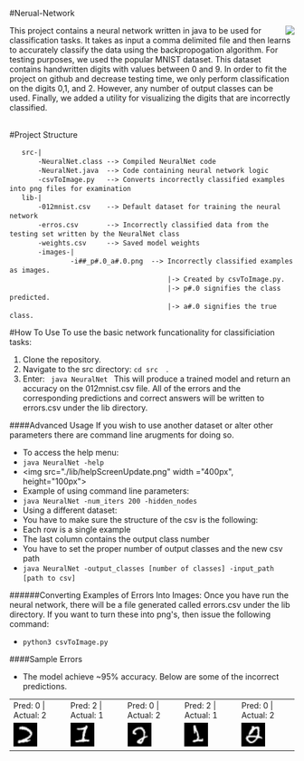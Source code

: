 #Nerual-Network

<img align="right" src="https://databricks.com/wp-content/uploads/2016/01/image02.png">
<p align="left">
This project contains a neural network written in java to be used for classification tasks. It takes as input a comma delimited file and then learns to accurately classify the data using the backpropogation algorithm. For testing purposes, we used the popular MNIST dataset. This dataset contains handwritten digits with values between 0 and 9. In order to fit the project on github and decrease testing time, we only perform classification on the digits 0,1, and 2. However, any number of output classes can be used. Finally, we added a utility for visualizing the digits that are incorrectly classified.
</p>

<br>
#Project Structure

```
   src-|
       -NeuralNet.class --> Compiled NeuralNet code
       -NeuralNet.java  --> Code containing neural network logic
       -csvToImage.py   --> Converts incorrectly classified examples into png files for examination
   lib-|
       -012mnist.csv    --> Default dataset for training the neural network
       -erros.csv       --> Incorrectly classified data from the testing set written by the NeuralNet class
       -weights.csv     --> Saved model weights
       -images-|
               -i##_p#.0_a#.0.png  --> Incorrectly classified examples as images. 
                                       |-> Created by csvToImage.py. 
                                       |-> p#.0 signifies the class predicted. 
                                       |-> a#.0 signifies the true class.
```

#How To Use
To use the basic network funcationality for classificiation tasks:
1. Clone the repository.
2. Navigate to the src directory: ```cd src  ```.
3. Enter: ```  java NeuralNet  ```
This will produce a trained model and return an accuracy on the 012mnist.csv file. All of the errors and the corresponding predictions and correct answers will be written to errors.csv under the lib directory.

####Advanced Usage
If you wish to use another dataset or alter other parameters there are command line arugments for doing so.

* To access the help menu: 
 * ``` java NeuralNet -help ```
 * <img src="./lib/helpScreenUpdate.png" width ="400px", height="100px"></img>
* Example of using command line parameters:
 * ``` java NeuralNet -num_iters 200 -hidden_nodes  ```  
* Using a different dataset:
 * You have to make sure the structure of the csv is the following:
  * Each row is a single example
  * The last column contains the output class number
 * You have to set the proper number of output classes and the new csv path
  * ``` java NeuralNet -output_classes [number of classes] -input_path [path to csv] ```
 

######Converting Examples of Errors Into Images:
Once you have run the neural network, there will be a file generated called errors.csv under the lib directory.
If you want to turn these into png's, then issue the following command:
* ```python3 csvToImage.py ```

####Sample Errors
* The model achieve ~95% accuracy. Below are some of the incorrect predictions.
<table border="0.5">
<tr>
<td>Pred: 0 | Actual: 2</td>
<td>Pred: 2 | Actual: 1</td>
<td>Pred: 0 | Actual: 2</td>
<td>Pred: 2 | Actual: 1</td>
<td>Pred: 0 | Actual: 2</td>
</tr>
<tr>
<td><img src="lib/images/i115_p0.0_a2.0.png" width ="42px" height="42px"></td>
<td><img src="lib/images/i114_p2.0_a1.0.png" width ="42px" height="42px"></td>
<td><img src="lib/images/i141_p0.0_a2.0.png" width ="42px" height="42px"></td>
<td><img src="lib/images/i45_p2.0_a1.0.png" width ="42px" height="42px"></td>
<td><img src="lib/images/i98_p0.0_a2.0.png" width ="42px" height="42px"></td>
</tr>

</table>
